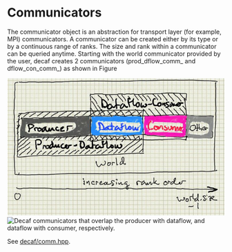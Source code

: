 # Communicators

The communicator object is an abstraction for transport layer (for
example, MPI) communicators. A communicator can be created either by
its type or by a continuous range of ranks. The size and rank within a
communicator can be queried anytime. Starting with the world
communicator provided by the user, decaf creates 2 communicators
(prod_dflow_comm_ and dflow_con_comm_) as shown in Figure

![Decaf communicators](../doc/figs/comms.png?raw=true)
![Decaf communicators](https://bitbucket.org/tpeterka1/decaf/src/1fdb0c7285168e4391f1b27cff0f65e4286e56fc/doc/figs/comms.png?raw=true)
that overlap the producer with
dataflow, and dataflow with consumer, respectively.

See [decaf/comm.hpp](../include/decaf/comm.hpp).
